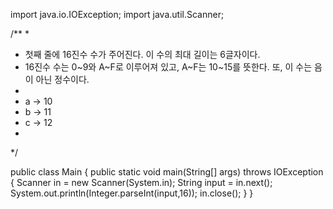 import java.io.IOException;
import java.util.Scanner;


/**
*
* 첫째 줄에 16진수 수가 주어진다. 이 수의 최대 길이는 6글자이다.
* 16진수 수는 0~9와 A~F로 이루어져 있고, A~F는 10~15를 뜻한다. 또, 이 수는 음이 아닌 정수이다.
*
* a -> 10
* b -> 11
* c -> 12
*
*/

public class Main {
            public static void main(String[] args) throws IOException {
                             Scanner in = new Scanner(System.in);
                             String input = in.next();
                             System.out.println(Integer.parseInt(input,16));
                             in.close();
             }
}
